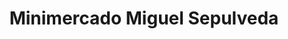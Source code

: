 ---
title: "Minimercado Miguel Sepulveda"
url: /valdivia/minimercado-miguel-sepulveda/
shop: alcohol
---